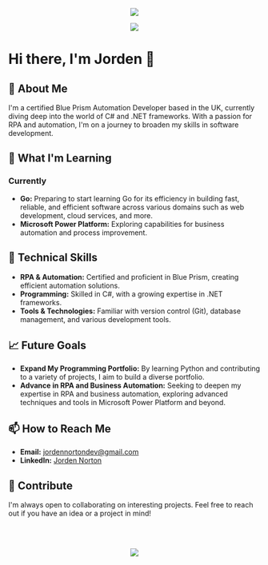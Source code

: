 <!--
**JordenNorton/JordenNorton** is a ✨ _special_ ✨ repository because its `README.md` (this file) appears on your GitHub profile.

Here are some ideas to get you started:

- 🔭 I’m currently working on ...
- 🌱 I’m currently learning ...
- 👯 I’m looking to collaborate on ...
- 🤔 I’m looking for help with ...
- 💬 Ask me about ...
- 📫 How to reach me: ...
- 😄 Pronouns: ...
- ⚡ Fun fact: ...
-->
<p align="center">
  <a href="https://skillicons.dev">
    <img src="https://skillicons.dev/icons?i=cs,dotnet,go" />
  </a>
</p>
<p align="center">
  <a href="https://skillicons.dev">
    <img src="https://skillicons.dev/icons?i=postgresql,mongo" />
  </a>
</p>

# Hi there, I'm Jorden 👋

## 🚀 About Me
I'm a certified Blue Prism Automation Developer based in the UK, currently diving deep into the world of C# and .NET frameworks. With a passion for RPA and automation, I'm on a journey to broaden my skills in software development.
## 🌱 What I'm Learning

### Currently
- **Go:** Preparing to start learning Go for its efficiency in building fast, reliable, and efficient software across various domains such as web development, cloud services, and more.
- **Microsoft Power Platform:** Exploring capabilities for business automation and process improvement.

## 💼 Technical Skills
- **RPA & Automation:** Certified and proficient in Blue Prism, creating efficient automation solutions.
- **Programming:** Skilled in C#, with a growing expertise in .NET frameworks.
- **Tools & Technologies:** Familiar with version control (Git), database management, and various development tools.

## 📈 Future Goals
- **Expand My Programming Portfolio:** By learning Python and contributing to a variety of projects, I aim to build a diverse portfolio.
- **Advance in RPA and Business Automation:** Seeking to deepen my expertise in RPA and business automation, exploring advanced techniques and tools in Microsoft Power Platform and beyond.

## 📫 How to Reach Me
- **Email:** [jordennortondev@gmail.com](mailto:jordennortondev@gmail.com)
- **LinkedIn:** [Jorden Norton](https://www.linkedin.com/in/jorden-norton-086039161/)

## 🤝 Contribute
I'm always open to collaborating on interesting projects. Feel free to reach out if you have an idea or a project in mind!

<br>
<br>

<p align="center">
  <a href="https://github.com/JordenNorton/github-readme-stats">
    <img align="center" src="https://github-readme-stats.vercel.app/api/wakatime?username=JNorton&layout=compact&theme=dracula&hide=text,csproj,config,GitIgnore+file,go.mod,solution+file,json,xml,cshtml,svg" />
  </a>
</p>

